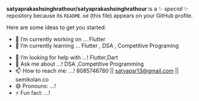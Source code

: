 <!-- ### Hi there 👋 -->


**satyaprakashsinghrathour/satyaprakashsinghrathour** is a ✨ _special_ ✨ repository because its `README.md` (this file) appears on your GitHub profile.

Here are some ideas to get you started:


- 🔭 I’m currently working on ... Flutter 
- 🌱 I’m currently learning ... Flutter , DSA , Competitive Programing
<!-- - 👯 I’m looking to collaborate on ...! -->
- 🤔 I’m looking for help with ...! Flutter,Dart
- 💬 Ask me about ...! DSA ,Competitive Programming
- 📫 How to reach me: ...! 8085746780 || satyapsr13@gmail.com || semikolan.co
- 😄 Pronouns: ...! 
- ⚡ Fun fact: ...!

<!-- - 🔭 I’m currently working on ... Flutter  -->
<!-- - 🌱 I’m currently learning ...! -->
